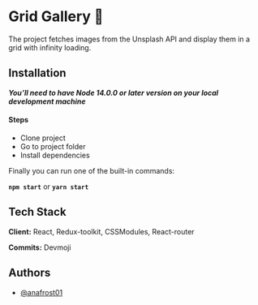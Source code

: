 # Grid Gallery 📸

The project fetches images from the Unsplash API and display them in a grid with infinity loading. 

## Installation

***You’ll need to have Node 14.0.0 or later version on your local development machine*** 

#### Steps
- Clone project
- Go to project folder 
- Install dependencies

Finally you can run one of the built-in commands:

**`npm start`** or **`yarn start`**

## Tech Stack

**Client:** React, Redux-toolkit, CSSModules, React-router

**Commits:** Devmoji
## Authors

- [@anafrost01](https://www.github.com/anafrost01)